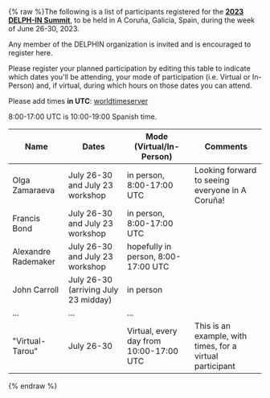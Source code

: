 {% raw %}The following is a list of participants registered for the [**2023 DELPH-IN Summit**](https://blog.inductorsoftware.com/docsproto/missing/GaliciaTop), to be held in A Coruña, Galicia, Spain, during the week of June 26-30, 2023. 

Any member of the DELPHIN organization is invited and is encouraged to register here.

Please register your planned participation by editing this table to indicate which dates you'll
be attending, your mode of participation (i.e. Virtual or In-Person) and, if virtual, during which hours on those dates you can attend.

Please add times **in UTC**:
[worldtimeserver](https://www.worldtimeserver.com/meeting-planner-times.aspx?&L0=UTC&Day=18&Mon=7&Y=2022&L1=US-WA&L2=SG&L3=BR-RJ&L4=&L5=&L6=&L7=)

8:00-17:00 UTC is 10:00-19:00 Spanish time.

| Name | Dates | Mode (Virtual/In-Person) | Comments |
-------|------ | ----- | ---------|
|Olga Zamaraeva | July 26-30 and July 23 workshop | in person, 8:00-17:00 UTC | Looking forward to seeing everyone in A Coruña!|
|Francis Bond|July 26-30 and July 23 workshop | in person, 8:00-17:00 UTC ||
|Alexandre Rademaker|July 26-30 and July 23 workshop | hopefully in person, 8:00-17:00 UTC ||
|John Carroll | July 26-30 (arriving July 23 midday) | in person ||
| ... | ... | ... |
| "Virtual-Tarou" | July 26-30 | Virtual, every day from 10:00-17:00 UTC  | This is an example, with times, for a virtual participant |
<update date omitted for speed>{% endraw %}